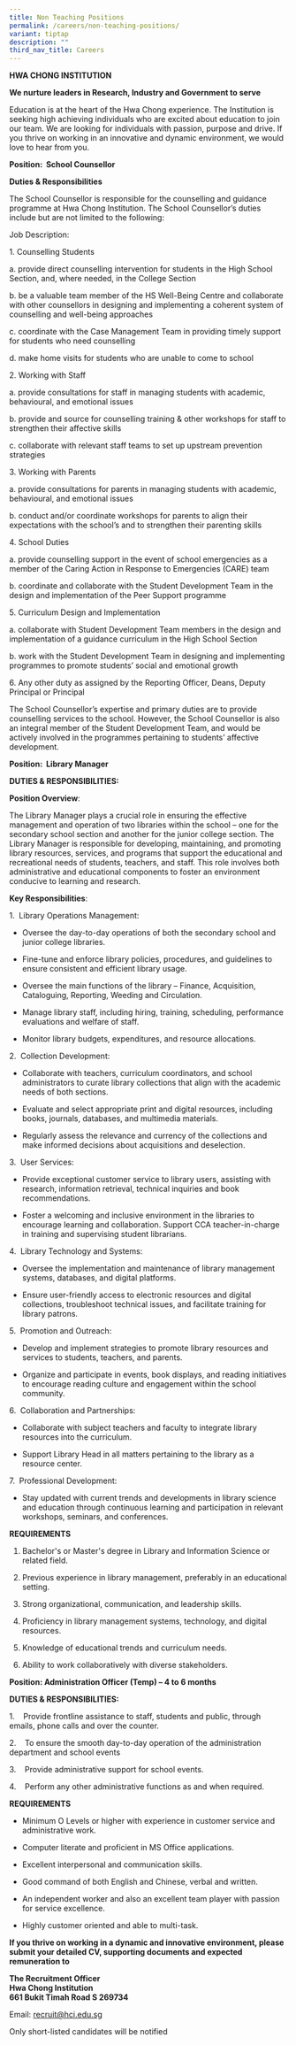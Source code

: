 ```yaml
---
title: Non Teaching Positions
permalink: /careers/non-teaching-positions/
variant: tiptap
description: ""
third_nav_title: Careers
---
```

<p><strong>HWA CHONG INSTITUTION</strong>
</p>
<p><strong>We nurture leaders in Research, Industry and Government to serve</strong>
</p>
<p>Education is at the heart of the Hwa Chong experience. The Institution
is seeking high achieving individuals who are excited about education to
join our team. We are looking for individuals with passion, purpose and
drive. If you thrive on working in an innovative and dynamic environment,
we would love to hear from you.</p>
<p><strong>Position: &nbsp;School Counsellor</strong>
</p>
<p><strong>Duties &amp; Responsibilities</strong>
</p>
<p>The School Counsellor is responsible for the counselling and guidance
programme at Hwa Chong Institution. The School Counsellor’s duties include
but are not limited to the following:</p>
<p>Job Description:</p>
<p>1. Counselling Students</p>
<p>a. provide direct counselling intervention for students in the High School
Section, and, where needed, in the College Section</p>
<p>b. be a valuable team member of the HS Well-Being Centre and collaborate
with other counsellors in designing and implementing a coherent system
of counselling and well-being approaches</p>
<p>c. coordinate with the Case Management Team in providing timely support
for students who need counselling</p>
<p>d. make home visits for students who are unable to come to school</p>
<p>2. Working with Staff</p>
<p>a. provide consultations for staff in managing students with academic,
behavioural, and emotional issues</p>
<p>b. provide and source for counselling training &amp; other workshops for
staff to strengthen their affective skills</p>
<p>c. collaborate with relevant staff teams to set up upstream prevention
strategies</p>
<p>3. Working with Parents</p>
<p>a. provide consultations for parents in managing students with academic,
behavioural, and emotional issues</p>
<p>b. conduct and/or coordinate workshops for parents to align their expectations
with the school’s and to strengthen their parenting skills</p>
<p>4. School Duties</p>
<p>a. provide counselling support in the event of school emergencies as a
member of the Caring Action in Response to Emergencies (CARE) team</p>
<p>b. coordinate and collaborate with the Student Development Team in the
design and implementation of the Peer Support programme</p>
<p>5. Curriculum Design and Implementation</p>
<p>a. collaborate with Student Development Team members in the design and
implementation of a guidance curriculum in the High School Section</p>
<p>b. work with the Student Development Team in designing and implementing
programmes to promote students’ social and emotional growth</p>
<p>6. Any other duty as assigned by the Reporting Officer, Deans, Deputy
Principal or Principal</p>
<p>The School Counsellor’s expertise and primary duties are to provide counselling
services to the school. However, the School Counsellor is also an integral
member of the Student Development Team, and would be actively involved
in the programmes pertaining to students’ affective development.</p>
<p></p>
<p></p>
<p><strong>Position: &nbsp;Library Manager</strong>
</p>
<p><strong>DUTIES &amp; RESPONSIBILITIES:</strong>
</p>
<p><strong>Position Overview</strong>:</p>
<p>The Library Manager plays a crucial role in ensuring the effective management
and operation of two libraries within the school – one for the secondary
school section and another for the junior college section. The Library
Manager is responsible for developing, maintaining, and promoting library
resources, services, and programs that support the educational and recreational
needs of students, teachers, and staff. This role involves both administrative
and educational components to foster an environment conducive to learning
and research.&nbsp;</p>
<p><strong>Key Responsibilities</strong>:</p>
<p>1.&nbsp; Library Operations Management:</p>
<ul data-tight="true" class="tight">
<li>
<p>Oversee the day-to-day operations of both the secondary school and junior
college libraries.</p>
</li>
<li>
<p>Fine-tune and enforce library policies, procedures, and guidelines to
ensure consistent and efficient library usage.</p>
</li>
<li>
<p>Oversee the main functions of the library – Finance, Acquisition, Cataloguing,
Reporting, Weeding and Circulation.&nbsp;</p>
</li>
<li>
<p>Manage library staff, including hiring, training, scheduling, performance
evaluations and welfare of staff.</p>
</li>
<li>
<p>Monitor library budgets, expenditures, and resource allocations.</p>
</li>
</ul>
<p>2.&nbsp; Collection Development:</p>
<ul data-tight="true" class="tight">
<li>
<p>Collaborate with teachers, curriculum coordinators, and school administrators
to curate library collections that align with the academic needs of both
sections.</p>
</li>
<li>
<p>Evaluate and select appropriate print and digital resources, including
books, journals, databases, and multimedia materials.</p>
</li>
<li>
<p>Regularly assess the relevance and currency of the collections and make
informed decisions about acquisitions and deselection.</p>
</li>
</ul>
<p>3.&nbsp; User Services:</p>
<ul data-tight="true" class="tight">
<li>
<p>Provide exceptional customer service to library users, assisting with
research, information retrieval, technical inquiries and book recommendations.</p>
</li>
<li>
<p>Foster a welcoming and inclusive environment in the libraries to encourage
learning and collaboration. Support CCA teacher-in-charge in training and
supervising student librarians.&nbsp;</p>
</li>
</ul>
<p>4.&nbsp; Library Technology and Systems:</p>
<ul data-tight="true" class="tight">
<li>
<p>Oversee the implementation and maintenance of library management systems,
databases, and digital platforms.</p>
</li>
<li>
<p>Ensure user-friendly access to electronic resources and digital collections,
troubleshoot technical issues, and facilitate training for library patrons.</p>
</li>
</ul>
<p>5.&nbsp; Promotion and Outreach:</p>
<ul data-tight="true" class="tight">
<li>
<p>Develop and implement strategies to promote library resources and services
to students, teachers, and parents.</p>
</li>
<li>
<p>Organize and participate in events, book displays, and reading initiatives
to encourage reading culture and engagement within the school community.</p>
</li>
</ul>
<p>6.&nbsp; Collaboration and Partnerships:</p>
<ul data-tight="true" class="tight">
<li>
<p>Collaborate with subject teachers and faculty to integrate library resources
into the curriculum.</p>
</li>
<li>
<p>Support Library Head in all matters pertaining to the library as a resource
center.</p>
</li>
</ul>
<p>7.&nbsp; Professional Development:</p>
<ul data-tight="true" class="tight">
<li>
<p>Stay updated with current trends and developments in library science and
education through continuous learning and participation in relevant workshops,
seminars, and conferences.</p>
</li>
</ul>
<p><strong>REQUIREMENTS</strong>
</p>
<ol data-tight="true" class="tight">
<li>
<p>Bachelor's or Master's degree in Library and Information Science or related
field.</p>
</li>
<li>
<p>Previous experience in library management, preferably in an educational
setting.</p>
</li>
<li>
<p>Strong organizational, communication, and leadership skills.</p>
</li>
<li>
<p>Proficiency in library management systems, technology, and digital resources.</p>
</li>
<li>
<p>Knowledge of educational trends and curriculum needs.</p>
</li>
<li>
<p>Ability to work collaboratively with diverse stakeholders.</p>
</li>
</ol>
<p></p>
<p><strong>Position: Administration Officer (Temp) – 4 to 6 months</strong>
</p>
<p><strong>DUTIES &amp; RESPONSIBILITIES:</strong>
</p>
<p>1.&nbsp;&nbsp;&nbsp; Provide frontline assistance to staff, students and
public, through emails, phone calls and over the counter.</p>
<p>2.&nbsp;&nbsp;&nbsp; To ensure the smooth day-to-day operation of the
administration department and school events</p>
<p>3.&nbsp;&nbsp;&nbsp; Provide administrative support for school events.</p>
<p>4.&nbsp;&nbsp;&nbsp; Perform any other administrative functions as and
when required.</p>
<p><strong>REQUIREMENTS</strong>
</p>
<ul data-tight="true" class="tight">
<li>
<p>Minimum O Levels or higher with experience in customer service and administrative
work.</p>
</li>
<li>
<p>Computer literate and proficient in MS Office applications.</p>
</li>
<li>
<p>Excellent interpersonal and communication skills.</p>
</li>
<li>
<p>Good command of both English and Chinese, verbal and written.</p>
</li>
<li>
<p>An independent worker and also an excellent team player with passion for
service excellence.</p>
</li>
<li>
<p>Highly customer oriented and able to multi-task.
<br>
</p>
</li>
</ul>
<p><strong>If you thrive on working in a dynamic and innovative environment, please submit your detailed CV, supporting documents and expected remuneration to</strong>
</p>
<p><strong>The Recruitment Officer</strong> 
<br><strong>Hwa Chong Institution</strong> 
<br><strong>661 Bukit Timah Road S 269734</strong>
</p>
<p>Email:&nbsp;<a href="mailto:recruit@hci.edu.sg" rel="noopener noreferrer nofollow" target="_blank">recruit@hci.edu.sg</a>
</p>
<p>Only short-listed candidates will be notified</p>